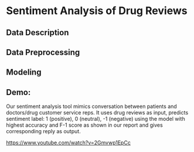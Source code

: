 # Sentiment Analysis of Drug Reviews

## Data Description

## Data Preprocessing

## Modeling

## Demo:
Our sentiment analysis tool mimics conversation between patients and doctors/drug customer service reps. It uses drug reviews as input, predicts sentiment label: 1 (positive), 0 (neutral), -1 (negative) using the model with highest accuracy and F-1 score as shown in our report and gives corresponding reply as output.

https://www.youtube.com/watch?v=2Gmvwp1EpCc
